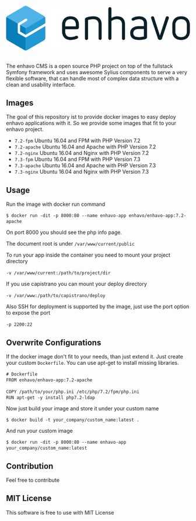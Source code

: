 ![alt text](enhavo.svg "enhavo")
<br/>
<br/>

The enhavo CMS is a open source PHP project on top of the fullstack Symfony framework and uses awesome Sylius components to serve a very flexible software, that can handle most of complex data structure with a clean and usability interface.

Images
----------

The goal of this repository ist to provide docker images to easy deploy enhavo applications with it.
So we provide some images that fit to your enhavo project.

- `7.2-fpm` Ubuntu 16.04 and FPM with PHP Version 7.2
- `7.2-apache` Ubuntu 16.04 and Apache with PHP Version 7.2
- `7.2-nginx` Ubuntu 16.04 and Nginx with PHP Version 7.2
- `7.3-fpm` Ubuntu 16.04 and FPM with PHP Version 7.3
- `7.3-apache` Ubuntu 16.04 and Apache with PHP Version 7.3
- `7.3-nginx` Ubuntu 16.04 and Nginx with PHP Version 7.3

Usage
-----

Run the image with docker run command

```
$ docker run -dit -p 8000:80 --name enhavo-app enhavo/enhavo-app:7.2-apache
```

On port 8000 you should see the php info page. 

The document root is under `/var/www/current/public`

To run your app inside the container you need to mount your project directory

`-v /var/www/current:/path/to/project/dir`

If you use capistrano you can mount your deploy directory

`-v /var/www:/path/to/capistrano/deploy`

Also SSH for deployment is supported by the image, just use the port option to expose the port

`-p 2200:22`

Overwrite Configurations
------------------------

If the docker image don't fit to your needs, than just extend it.
Just create your custom `Dockerfile`. You can use apt-get to install
missing libraries.

```
# Dockerfile
FROM enhavo/enhavo-app:7.2-apache

COPY /path/to/your/php.ini /etc/php/7.2/fpm/php.ini
RUN apt-get -y install php7.2-ldap
```

Now just build your image and store it under your custom name

```
$ docker build -t your_company/custom_name:latest .
```

And run your custom image

```
$ docker run -dit -p 8000:80 --name enhavo-app your_company/custom_name:latest
```

Contribution
------------

Feel free to contribute

MIT License
-----------

This software is free to use with MIT License